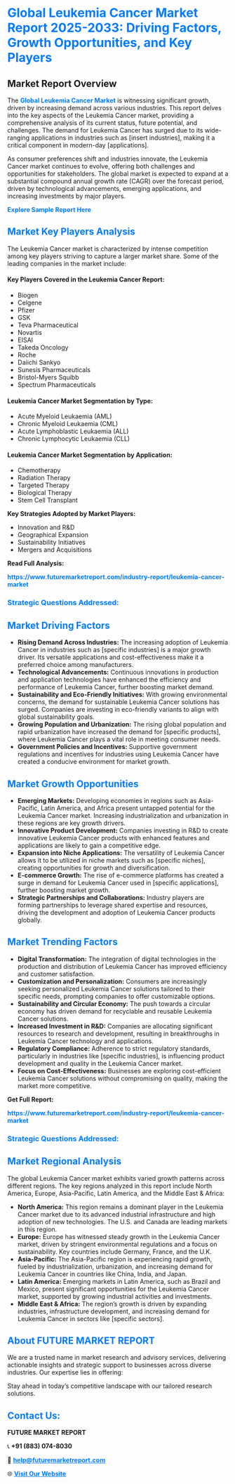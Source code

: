 <h1 style="color: #007BFF;">Global Leukemia Cancer Market Report 2025-2033: Driving Factors, Growth Opportunities, and Key Players</h1>

<section id="overview">
<h2>Market Report Overview</h2>
<p>The <a href="https://www.futuremarketreport.com/industry-report/leukemia-cancer-market" style="color: #007BFF; text-decoration: none;"><strong>Global Leukemia Cancer Market</strong></a> is witnessing significant growth, driven by increasing demand across various industries. This report delves into the key aspects of the Leukemia Cancer market, providing a comprehensive analysis of its current status, future potential, and challenges. The demand for Leukemia Cancer has surged due to its wide-ranging applications in industries such as [insert industries], making it a critical component in modern-day [applications].</p>
<p>As consumer preferences shift and industries innovate, the Leukemia Cancer market continues to evolve, offering both challenges and opportunities for stakeholders. The global market is expected to expand at a substantial compound annual growth rate (CAGR) over the forecast period, driven by technological advancements, emerging applications, and increasing investments by major players.</p>
</section>

<section id="overview">
<p><a href="https://www.futuremarketreport.com/request-sample/reportId=82733" style="color: #007BFF; text-decoration: none;"><strong>Explore Sample Report Here</strong></a></p>
</section>

<section id="key-players">
<h2 style="color: #007BFF;">Market Key Players Analysis</h2>
<p>The Leukemia Cancer market is characterized by intense competition among key players striving to capture a larger market share. Some of the leading companies in the market include:</p>
<h4>Key Players Covered in the Leukemia Cancer Report:</h4>
<ul><li>Biogen</li><li>Celgene</li><li>Pfizer</li><li>GSK</li><li>Teva Pharmaceutical</li><li>Novartis</li><li>EISAI</li><li>Takeda Oncology</li><li>Roche</li><li>Daiichi Sankyo</li><li>Sunesis Pharmaceuticals</li><li>Bristol-Myers Squibb</li><li>Spectrum Pharmaceuticals</li></ul>
<h4>Leukemia Cancer Market Segmentation by Type:</h4>
<ul><li>Acute Myeloid Leukaemia (AML)</li><li>Chronic Myeloid Leukaemia (CML)</li><li>Acute Lymphoblastic Leukaemia (ALL)</li><li>Chronic Lymphocytic Leukaemia (CLL)</li></ul>

<h4>Leukemia Cancer Market Segmentation by Application:</h4>
<ul><li>Chemotherapy</li><li>Radiation Therapy</li><li>Targeted Therapy</li><li>Biological Therapy</li><li>Stem Cell Transplant</li></ul>
<p><strong>Key Strategies Adopted by Market Players:</strong></p>
<ul>
<li>Innovation and R&D</li>
<li>Geographical Expansion</li>
<li>Sustainability Initiatives</li>
<li>Mergers and Acquisitions</li>
</ul>
</section>

<section>
<p><strong>Read Full Analysis: </strong></p><a href="https://www.futuremarketreport.com/industry-report/leukemia-cancer-market" style="color: #007BFF; text-decoration: none;"><strong>https://www.futuremarketreport.com/industry-report/leukemia-cancer-market</strong></a>
<h3 style="color: #007BFF;">Strategic Questions Addressed:</h3>
</section>

<section id="driving-factors">
<h2 style="color: #007BFF;">Market Driving Factors</h2>
<ul>
<li><strong>Rising Demand Across Industries:</strong> The increasing adoption of Leukemia Cancer in industries such as [specific industries] is a major growth driver. Its versatile applications and cost-effectiveness make it a preferred choice among manufacturers.</li>
<li><strong>Technological Advancements:</strong> Continuous innovations in production and application technologies have enhanced the efficiency and performance of Leukemia Cancer, further boosting market demand.</li>
<li><strong>Sustainability and Eco-Friendly Initiatives:</strong> With growing environmental concerns, the demand for sustainable Leukemia Cancer solutions has surged. Companies are investing in eco-friendly variants to align with global sustainability goals.</li>
<li><strong>Growing Population and Urbanization:</strong> The rising global population and rapid urbanization have increased the demand for [specific products], where Leukemia Cancer plays a vital role in meeting consumer needs.</li>
<li><strong>Government Policies and Incentives:</strong> Supportive government regulations and incentives for industries using Leukemia Cancer have created a conducive environment for market growth.</li>
</ul>
</section>

<section id="growth-opportunities">
<h2 style="color: #007BFF;">Market Growth Opportunities</h2>
<ul>
<li><strong>Emerging Markets:</strong> Developing economies in regions such as Asia-Pacific, Latin America, and Africa present untapped potential for the Leukemia Cancer market. Increasing industrialization and urbanization in these regions are key growth drivers.</li>
<li><strong>Innovative Product Development:</strong> Companies investing in R&D to create innovative Leukemia Cancer products with enhanced features and applications are likely to gain a competitive edge.</li>
<li><strong>Expansion into Niche Applications:</strong> The versatility of Leukemia Cancer allows it to be utilized in niche markets such as [specific niches], creating opportunities for growth and diversification.</li>
<li><strong>E-commerce Growth:</strong> The rise of e-commerce platforms has created a surge in demand for Leukemia Cancer used in [specific applications], further boosting market growth.</li>
<li><strong>Strategic Partnerships and Collaborations:</strong> Industry players are forming partnerships to leverage shared expertise and resources, driving the development and adoption of Leukemia Cancer products globally.</li>
</ul>
</section>

<section id="trending-factors">
<h2 style="color: #007BFF;">Market Trending Factors</h2>
<ul>
<li><strong>Digital Transformation:</strong> The integration of digital technologies in the production and distribution of Leukemia Cancer has improved efficiency and customer satisfaction.</li>
<li><strong>Customization and Personalization:</strong> Consumers are increasingly seeking personalized Leukemia Cancer solutions tailored to their specific needs, prompting companies to offer customizable options.</li>
<li><strong>Sustainability and Circular Economy:</strong> The push towards a circular economy has driven demand for recyclable and reusable Leukemia Cancer solutions.</li>
<li><strong>Increased Investment in R&D:</strong> Companies are allocating significant resources to research and development, resulting in breakthroughs in Leukemia Cancer technology and applications.</li>
<li><strong>Regulatory Compliance:</strong> Adherence to strict regulatory standards, particularly in industries like [specific industries], is influencing product development and quality in the Leukemia Cancer market.</li>
<li><strong>Focus on Cost-Effectiveness:</strong> Businesses are exploring cost-efficient Leukemia Cancer solutions without compromising on quality, making the market more competitive.</li>
</ul>
</section>

<section>
<p><strong>Get Full Report: </strong></p><a href="https://www.futuremarketreport.com/industry-report/leukemia-cancer-market" style="color: #007BFF; text-decoration: none;"><strong>https://www.futuremarketreport.com/industry-report/leukemia-cancer-market</strong></a>
<h3 style="color: #007BFF;">Strategic Questions Addressed:</h3>
</section>


<section id="regional-analysis">
<h2 style="color: #007BFF;">Market Regional Analysis</h2>
<p>The global Leukemia Cancer market exhibits varied growth patterns across different regions. The key regions analyzed in this report include North America, Europe, Asia-Pacific, Latin America, and the Middle East & Africa:</p>
<ul>
<li><strong>North America:</strong> This region remains a dominant player in the Leukemia Cancer market due to its advanced industrial infrastructure and high adoption of new technologies. The U.S. and Canada are leading markets in this region.</li>
<li><strong>Europe:</strong> Europe has witnessed steady growth in the Leukemia Cancer market, driven by stringent environmental regulations and a focus on sustainability. Key countries include Germany, France, and the U.K.</li>
<li><strong>Asia-Pacific:</strong> The Asia-Pacific region is experiencing rapid growth, fueled by industrialization, urbanization, and increasing demand for Leukemia Cancer in countries like China, India, and Japan.</li>
<li><strong>Latin America:</strong> Emerging markets in Latin America, such as Brazil and Mexico, present significant opportunities for the Leukemia Cancer market, supported by growing industrial activities and investments.</li>
<li><strong>Middle East & Africa:</strong> The region’s growth is driven by expanding industries, infrastructure development, and increasing demand for Leukemia Cancer in sectors like [specific sectors].</li>
</ul>
</section>

<footer>
<h2 style="color: #007BFF;">About FUTURE MARKET REPORT</h2>
<p>We are a trusted name in market research and advisory services, delivering actionable insights and strategic support to businesses across diverse industries. Our expertise lies in offering:</p>

<p>Stay ahead in today’s competitive landscape with our tailored research solutions.</p>

<h2 style="color: #007BFF;">Contact Us:</h2>
<p><strong>FUTURE MARKET REPORT</strong></p>
<p>📞 <strong>+91 (883) 074-8030</strong></p>
<p>📧 <strong><a href="mailto:help@futuremarketreport.com" style="color: #007BFF;">help@futuremarketreport.com</a></strong></p>
<p>🌐 <strong><a href="https://www.futuremarketreport.com/" style="color: #007BFF;">Visit Our Website</a></strong></p>
</footer>